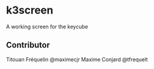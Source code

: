 # k3screen
A working screen for the keycube


## Contributor
Titouan Fréquelin @maximecjr
Maxime Conjard @tfrequelt
